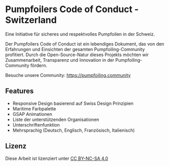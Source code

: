 # Pumpfoilers Code of Conduct - Switzerland

Eine Initiative für sicheres und respektvolles Pumpfoilen in der Schweiz.

Der Pumpfoilers Code of Conduct ist ein lebendiges Dokument, das von den Erfahrungen und Einsichten der gesamten Pumpfoiling-Community profitiert. Durch die Open-Source-Natur dieses Projekts möchten wir Zusammenarbeit, Transparenz und Innovation in der Pumpfoiling-Community fördern.

Besuche unsere Community: https://pumpfoiling.community

## Features

- Responsive Design basierend auf Swiss Design Prinzipien
- Maritime Farbpalette
- GSAP Animationen
- Liste der unterstützenden Organisationen
- Unterschriftenfunktion
- Mehrsprachig (Deutsch, Englisch, Französisch, Italienisch)

## Lizenz

Diese Arbeit ist lizenziert unter [CC BY-NC-SA 4.0](https://creativecommons.org/licenses/by-nc-sa/4.0/)